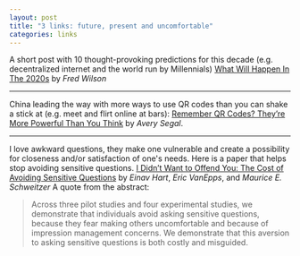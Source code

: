 ```yaml
---
layout: post
title: "3 links: future, present and uncomfortable"
categories: links
---
```



A short post with 10 thought-provoking predictions for this decade (e.g. decentralized internet and the world run by Millennials)
[What Will Happen In The 2020s](https://avc.com/2020/01/what-will-happen-in-the-2020s/) by _Fred Wilson_

***

China leading the way with more ways to use QR codes than you can shake a stick at (e.g. meet and flirt online at bars): [Remember QR Codes? They’re More Powerful Than You Think](https://a16z.com/2019/10/30/the-power-of-qr-codes/) by _Avery Segal_.

***

I love awkward questions, they make one vulnerable and create a possibility for closeness and/or satisfaction of one's needs. Here is a paper that helps stop avoiding sensitive questions.
[I Didn’t Want to Offend You: The Cost of Avoiding Sensitive Questions](https://papers.ssrn.com/sol3/papers.cfm?abstract_id=3437468) by _Einav Hart_, _Eric VanEpps_, and _Maurice E. Schweitzer_
A quote from the abstract:
> Across three pilot studies and four experimental studies, we demonstrate that individuals avoid asking sensitive questions, because they fear making others uncomfortable and because of impression management concerns. We demonstrate that this aversion to asking sensitive questions is both costly and misguided. 
